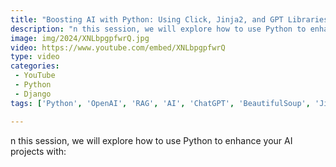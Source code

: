 ```yaml
---
title: "Boosting AI with Python: Using Click, Jinja2, and GPT Libraries"
description: "n this session, we will explore how to use Python to enhance your AI projects with:"
image: img/2024/XNLbpgpfwrQ.jpg
video: https://www.youtube.com/embed/XNLbpgpfwrQ
type: video
categories:
 - YouTube
 - Python
 - Django
tags: ['Python', 'OpenAI', 'RAG', 'AI', 'ChatGPT', 'BeautifulSoup', 'Jinja2', 'gpt4all']

---
```


n this session, we will explore how to use Python to enhance your AI projects with:
